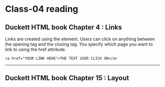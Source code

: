 # Class-04 reading

## Duckett HTML book Chapter 4 : Links

Links are created using the **<a>** element. Users can click on anything
between the opening **<a>** tag and the closing **</a>** tag. You specify
which page you want to link to using the href attribute.

`<a href="YOUR LINK HEHE">THE TEXT USER CLICK ON</a>`

----

## Duckett HTML book Chapter 15 : Layout


